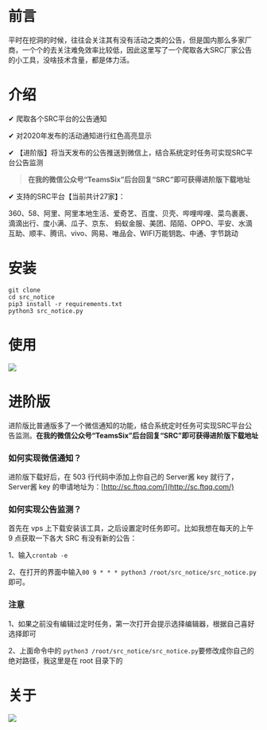 # 前言

平时在挖洞的时候，往往会关注其有没有活动之类的公告，但是国内那么多家厂商，一个个的去关注难免效率比较低，因此这里写了一个爬取各大SRC厂家公告的小工具，没啥技术含量，都是体力活。

# 介绍

✔ 爬取各个SRC平台的公告通知

✔ 对2020年发布的活动通知进行红色高亮显示

✔ 【进阶版】将当天发布的公告推送到微信上，结合系统定时任务可实现SRC平台公告监测

> **在我的微信公众号“TeamsSix”后台回复“SRC”即可获得进阶版下载地址**

✔ 支持的SRC平台【当前共计27家】：

360、58、阿里、阿里本地生活、爱奇艺、百度、贝壳、哔哩哔哩、菜鸟裹裹、滴滴出行、度小满、瓜子、京东、
蚂蚁金服、美团、陌陌、OPPO、平安、水滴互助、顺丰、腾讯、vivo、网易、唯品会、WIFI万能钥匙、中通、字节跳动

# 安装

```
git clone 
cd src_notice
pip3 install -r requirements.txt
python3 src_notice.py
```

# 使用

![](https://teamssix.oss-cn-hangzhou.aliyuncs.com/Snipaste_2020-11-15_18-35-17.png)

# 进阶版

进阶版比普通版多了一个微信通知的功能，结合系统定时任务可实现SRC平台公告监测。**在我的微信公众号“TeamsSix”后台回复“SRC”即可获得进阶版下载地址**

### 如何实现微信通知？

进阶版下载好后，在 503 行代码中添加上你自己的 Server酱 key 就行了， Server酱 key 的申请地址为：[http://sc.ftqq.com/](http://sc.ftqq.com/)

### 如何实现公告监测？

首先在 vps 上下载安装该工具，之后设置定时任务即可。比如我想在每天的上午 9 点获取一下各大 SRC 有没有新的公告：

1、输入`crontab -e`

2、在打开的界面中输入`00 9 * * * python3 /root/src_notice/src_notice.py`即可。

### 注意

1、如果之前没有编辑过定时任务，第一次打开会提示选择编辑器，根据自己喜好选择即可

2、上面命令中的 `python3 /root/src_notice/src_notice.py`要修改成你自己的绝对路径，我这里是在 root 目录下的

# 关于

![](https://teamssix.oss-cn-hangzhou.aliyuncs.com/TeamsSix_Subscription_Logo2.png)